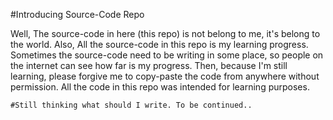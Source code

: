 #Introducing Source-Code Repo

Well, The source-code in here (this repo) is not belong to me, it's belong to the world. Also, All the source-code in this repo is my learning progress. Sometimes the source-code need to be writing in some place, so people on the internet can see how far is my progress. Then, because I'm still learning, please forgive me to copy-paste the code from anywhere without permission. All the code in this repo was intended for learning purposes.


    #Still thinking what should I write. To be continued..
